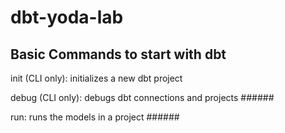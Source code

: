 # dbt-yoda-lab
## Basic Commands to start with dbt
init (CLI only): initializes a new dbt project <dbt init dbt_lab>

debug (CLI only): debugs dbt connections and projects ###### <dbt debug>

run: runs the models in a project ###### <dbt run>
